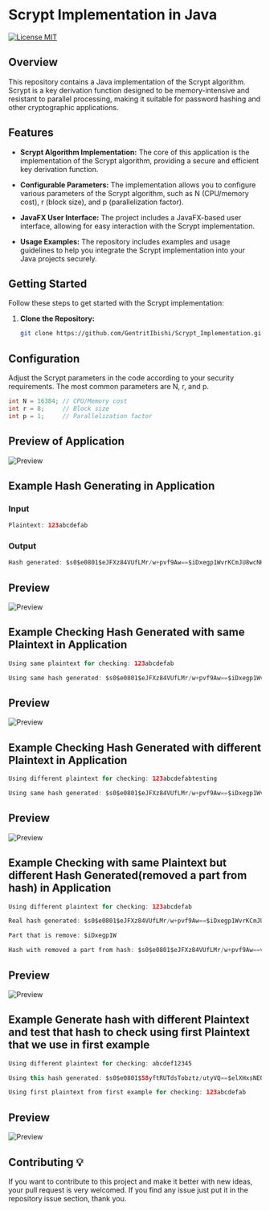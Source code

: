 # Scrypt Implementation in Java
[![License MIT](https://img.shields.io/badge/license-MIT-blue.svg)](https://github.com/GentritIbishi/Scrypt_Implementation/blob/master/LICENSE.txt)



## Overview

This repository contains a Java implementation of the Scrypt algorithm. Scrypt is a key derivation function designed to be memory-intensive and resistant to parallel processing, making it suitable for password hashing and other cryptographic applications.

## Features

- **Scrypt Algorithm Implementation:** The core of this application is the implementation of the Scrypt algorithm, providing a secure and efficient key derivation function.
  
- **Configurable Parameters:** The implementation allows you to configure various parameters of the Scrypt algorithm, such as N (CPU/memory cost), r (block size), and p (parallelization factor).

- **JavaFX User Interface:** The project includes a JavaFX-based user interface, allowing for easy interaction with the Scrypt implementation.
  
- **Usage Examples:** The repository includes examples and usage guidelines to help you integrate the Scrypt implementation into your Java projects securely.

## Getting Started

Follow these steps to get started with the Scrypt implementation:

1. **Clone the Repository:**
   
   ```bash
   git clone https://github.com/GentritIbishi/Scrypt_Implementation.git

## Configuration

Adjust the Scrypt parameters in the code according to your security requirements. The most common parameters are N, r, and p.

```java
int N = 16384; // CPU/Memory cost
int r = 8;     // Block size
int p = 1;     // Parallelization factor
```

## Preview of Application

![Preview](https://github.com/GentritIbishi/Scrypt_Implemenation/blob/master/screenshots/1.png)

## Example Hash Generating in Application

### Input

```java
Plaintext: 123abcdefab
```

### Output

```java
Hash generated: $s0$e0801$eJFXz84VUfLMr/w+pvf9Aw==$iDxegp1WvrKCmJU8wcNHyCfDe6hqvK9XoTJmuy031Ac=
```

## Preview

![Preview](https://github.com/GentritIbishi/Scrypt_Implemenation/blob/master/screenshots/2.png)

## Example Checking Hash Generated with same Plaintext in Application

```java
Using same plaintext for checking: 123abcdefab
```
```java
Using same hash generated: $s0$e0801$eJFXz84VUfLMr/w+pvf9Aw==$iDxegp1WvrKCmJU8wcNHyCfDe6hqvK9XoTJmuy031Ac=
```
## Preview

![Preview](https://github.com/GentritIbishi/Scrypt_Implemenation/blob/master/screenshots/3.png)

## Example Checking Hash Generated with different Plaintext in Application

```java
Using different plaintext for checking: 123abcdefabtesting
```
```java
Using same hash generated: $s0$e0801$eJFXz84VUfLMr/w+pvf9Aw==$iDxegp1WvrKCmJU8wcNHyCfDe6hqvK9XoTJmuy031Ac=
```
## Preview

![Preview](https://github.com/GentritIbishi/Scrypt_Implemenation/blob/master/screenshots/4.png)

## Example Checking with same Plaintext but different Hash Generated(removed a part from hash) in Application

```java
Using different plaintext for checking: 123abcdefab
```
```java
Real hash generated: $s0$e0801$eJFXz84VUfLMr/w+pvf9Aw==$iDxegp1WvrKCmJU8wcNHyCfDe6hqvK9XoTJmuy031Ac=
```
```java
Part that is remove: $iDxegp1W
```
```java
Hash with removed a part from hash: $s0$e0801$eJFXz84VUfLMr/w+pvf9Aw==vrKCmJU8wcNHyCfDe6hqvK9XoTJmuy031Ac=
```

## Preview

![Preview](https://github.com/GentritIbishi/Scrypt_Implemenation/blob/master/screenshots/5.png)

## Example Generate hash with different Plaintext and test that hash to check using first Plaintext that we use in first example

```java
Using different plaintext for checking: abcdef12345
```

```java
Using this hash generated: $s0$e0801$58yftRUTdsTobztz/utyVQ==$elXHxsNEQnAZzw+E/jJfrEjyCMejaDd9g/4h4OFvJ2M=
```

```java
Using first plaintext from first example for checking: 123abcdefab
```

## Preview

![Preview](https://github.com/GentritIbishi/Scrypt_Implemenation/blob/master/screenshots/6.png)

## Contributing 💡
If you want to contribute to this project and make it better with new ideas, your pull request is very welcomed.
If you find any issue just put it in the repository issue section, thank you.
